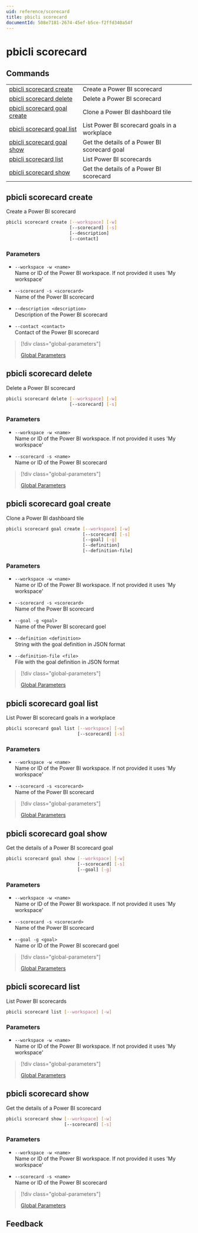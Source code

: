 ```yaml
---
uid: reference/scorecard
title: pbicli scorecard
documentId: 508e7181-2674-45ef-b5ce-f2ffd340a54f
---
```


# pbicli scorecard

## Commands

|                                                               |                                              |
| ------------------------------------------------------------- | -------------------------------------------- |
| [pbicli scorecard create](#pbicli-scorecard-create)           | Create a Power BI scorecard                  |
| [pbicli scorecard delete](#pbicli-scorecard-delete)           | Delete a Power BI scorecard                  |
| [pbicli scorecard goal create](#pbicli-scorecard-goal-create) | Clone a Power BI dashboard tile              |
| [pbicli scorecard goal list](#pbicli-scorecard-goal-list)     | List Power BI scorecard goals in a workplace |
| [pbicli scorecard goal show](#pbicli-scorecard-goal-show)     | Get the details of a Power BI scorecard goal |
| [pbicli scorecard list](#pbicli-scorecard-list)               | List Power BI scorecards                     |
| [pbicli scorecard show](#pbicli-scorecard-show)               | Get the details of a Power BI scorecard      |

## pbicli scorecard create

Create a Power BI scorecard

```bash
pbicli scorecard create [--workspace] [-w]
                        [--scorecard] [-s]
                        [--description]
                        [--contact]
```

### Parameters

-   `--workspace -w <name>`<br/>Name or ID of the Power BI workspace. If not provided it uses 'My workspace'

-   `--scorecard -s <scorecard>`<br/>Name of the Power BI scorecard

-   `--description <description>`<br/>Description of the Power BI scorecard

-   `--contact <contact>`<br/>Contact of the Power BI scorecard

> [!div class="global-parameters"]
>
> [Global Parameters](xref:global)

## pbicli scorecard delete

Delete a Power BI scorecard

```bash
pbicli scorecard delete [--workspace] [-w]
                        [--scorecard] [-s]
```

### Parameters

-   `--workspace -w <name>`<br/>Name or ID of the Power BI workspace. If not provided it uses 'My workspace'

-   `--scorecard -s <name>`<br/>Name or ID of the Power BI scorecard

> [!div class="global-parameters"]
>
> [Global Parameters](xref:global)

## pbicli scorecard goal create

Clone a Power BI dashboard tile

```bash
pbicli scorecard goal create [--workspace] [-w]
                             [--scorecard] [-s]
                             [--goal] [-g]
                             [--definition]
                             [--definition-file]
```

### Parameters

-   `--workspace -w <name>`<br/>Name or ID of the Power BI workspace. If not provided it uses 'My workspace'

-   `--scorecard -s <scorecard>`<br/>Name of the Power BI scorecard

-   `--goal -g <goal>`<br/>Name of the Power BI scorecard goel

-   `--definition <definition>`<br/>String with the goal definition in JSON format

-   `--definition-file <file>`<br/>File with the goal definition in JSON format

> [!div class="global-parameters"]
>
> [Global Parameters](xref:global)

## pbicli scorecard goal list

List Power BI scorecard goals in a workplace

```bash
pbicli scorecard goal list [--workspace] [-w]
                           [--scorecard] [-s]
```

### Parameters

-   `--workspace -w <name>`<br/>Name or ID of the Power BI workspace. If not provided it uses 'My workspace'

-   `--scorecard -s <scorecard>`<br/>Name of the Power BI scorecard

> [!div class="global-parameters"]
>
> [Global Parameters](xref:global)

## pbicli scorecard goal show

Get the details of a Power BI scorecard goal

```bash
pbicli scorecard goal show [--workspace] [-w]
                           [--scorecard] [-s]
                           [--goal] [-g]
```

### Parameters

-   `--workspace -w <name>`<br/>Name or ID of the Power BI workspace. If not provided it uses 'My workspace'

-   `--scorecard -s <scorecard>`<br/>Name of the Power BI scorecard

-   `--goal -g <goal>`<br/>Name or ID of the Power BI scorecard goel

> [!div class="global-parameters"]
>
> [Global Parameters](xref:global)

## pbicli scorecard list

List Power BI scorecards

```bash
pbicli scorecard list [--workspace] [-w]
```

### Parameters

-   `--workspace -w <name>`<br/>Name or ID of the Power BI workspace. If not provided it uses 'My workspace'

> [!div class="global-parameters"]
>
> [Global Parameters](xref:global)

## pbicli scorecard show

Get the details of a Power BI scorecard

```bash
pbicli scorecard show [--workspace] [-w]
                      [--scorecard] [-s]
```

### Parameters

-   `--workspace -w <name>`<br/>Name or ID of the Power BI workspace. If not provided it uses 'My workspace'

-   `--scorecard -s <name>`<br/>Name or ID of the Power BI scorecard

> [!div class="global-parameters"]
>
> [Global Parameters](xref:global)

## Feedback
